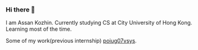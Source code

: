 ### Hi there 👋

I am Assan Kozhin. Currently studying CS at City University of Hong Kong. Learning most of the time.

Some of my work(previous internship) [poiug07vsys](https://github.com/poiug07vsys).

<!--
**poiug07/poiug07** is a ✨ _special_ ✨ repository because its `README.md` (this file) appears on your GitHub profile.

Here are some ideas to get you started:

- 🔭 I’m currently working on ...
- 🌱 I’m currently learning ...
- 👯 I’m looking to collaborate on ...
- 🤔 I’m looking for help with ...
- 💬 Ask me about ...
- 📫 How to reach me: ...
- 😄 Pronouns: ...
- ⚡ Fun fact: ...
-->
